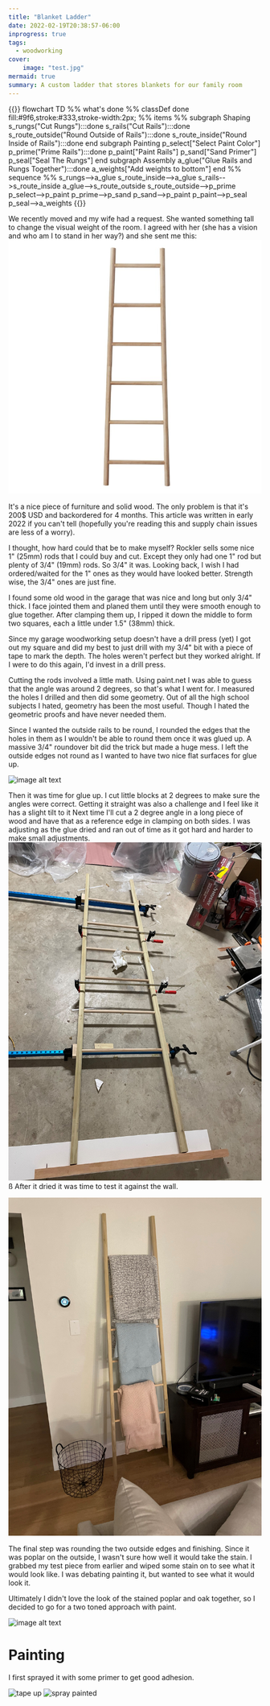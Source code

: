 ```yaml
---
title: "Blanket Ladder"
date: 2022-02-19T20:38:57-06:00
inprogress: true
tags:
  - woodworking
cover:
    image: "test.jpg"
mermaid: true
summary: A custom ladder that stores blankets for our family room
---
```


{{<mermaid>}}
flowchart TD
  %% what's done %%
  classDef done fill:#9f6,stroke:#333,stroke-width:2px;
  %% items %%
  subgraph Shaping
    s_rungs("Cut Rungs"):::done
    s_rails("Cut Rails"):::done
    s_route_outside("Round Outside of Rails"):::done
    s_route_inside("Round Inside of Rails"):::done
  end
  subgraph Painting
    p_select["Select Paint Color"]
    p_prime("Prime Rails"):::done
    p_paint["Paint Rails"]
    p_sand["Sand Primer"]
    p_seal["Seal The Rungs"]
  end
  subgraph Assembly
    a_glue("Glue Rails and Rungs Together"):::done
    a_weights["Add weights to bottom"]
  end
  %% sequence %%
    s_rungs-->a_glue
    s_route_inside-->a_glue
    s_rails-->s_route_inside
    a_glue-->s_route_outside
    s_route_outside-->p_prime
    p_select-->p_paint
    p_prime-->p_sand
    p_sand-->p_paint
    p_paint-->p_seal
    p_seal-->a_weights
{{</mermaid>}}

We recently moved and my wife had a request.
She wanted something tall to change the visual weight of the room.
I agreed with her (she has a vision and who am I to stand in her way?) and she sent me this:
![image alt text](Decorative+Bamboo+6+ft+Blanket+Ladder.jpg)

It's a nice piece of furniture and solid wood.
The only problem is that it's 200$ USD and backordered for 4 months.
This article was written in early 2022 if you can't tell (hopefully you're reading this and supply chain issues are less of a worry).

I thought, how hard could that be to make myself?
Rockler sells some nice 1" (25mm) rods that I could buy and cut.
Except they only had one 1" rod but plenty of 3/4" (19mm) rods.
So 3/4" it was.
Looking back, I wish I had ordered/waited for the 1" ones as they would have looked better.
Strength wise, the 3/4" ones are just fine.

I found some old wood in the garage that was nice and long but only 3/4" thick.
I face jointed them and planed them until they were smooth enough to glue together.
After clamping them up, I ripped it down the middle to form two squares, each a little under 1.5" (38mm) thick.

Since my garage woodworking setup doesn't have a drill press (yet) I got out my square and did my best to just drill with my 3/4" bit with a piece of tape to mark the depth.
The holes weren't perfect but they worked alright. If I were to do this again, I'd invest in a drill press.

Cutting the rods involved a little math.
Using paint.net I was able to guess that the angle was around 2 degrees, so that's what I went for.
I measured the holes I drilled and then did some geometry.
Out of all the high school subjects I hated, geometry has been the most useful.
Though I hated the geometric proofs and have never needed them.

Since I wanted the outside rails to be round, I rounded the edges that the holes in them as I wouldn't be able to round them once it was glued up.
A massive 3/4" roundover bit did the trick but made a huge mess.
I left the outside edges not round as I wanted to have two nice flat surfaces for glue up.

![image alt text](rounding_test.jpg)

Then it was time for glue up.
I cut little blocks at 2 degrees to make sure the angles were correct.
Getting it straight was also a challenge and I feel like it has a slight tilt to it
Next time I'll cut a 2 degree angle in a long piece of wood and have that as a reference edge in clamping on both sides.
I was adjusting as the glue dried and ran out of time as it got hard and harder to make small adjustments.
![image alt text](glue_up.jpg)
ß
After it dried it was time to test it against the wall.

![image alt text](test.jpg)

The final step was rounding the two outside edges and finishing.
Since it was poplar on the outside, I wasn't sure how well it would take the stain.
I grabbed my test piece from earlier and wiped some stain on to see what it would look like.
I was debating painting it, but wanted to see what it would look it.

Ultimately I didn't love the look of the stained poplar and oak together, so I decided to go for a two toned approach with paint.

![image alt text](stain_test.jpg)

# Painting

I first sprayed it with some primer to get good adhesion.

![tape up](IMG_0005.png)
![spray painted](spray_paint.png)

